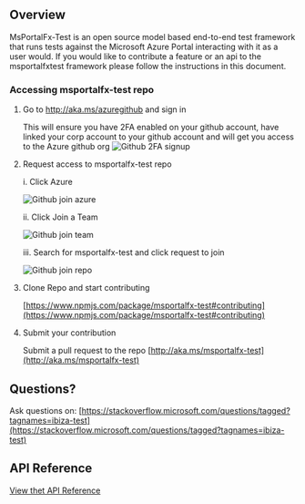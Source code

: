 
## Overview

MsPortalFx-Test is an open source model based end-to-end test framework that runs tests against the Microsoft Azure Portal interacting with it as a user would. 
If you would like to contribute a feature or an api to the msportalfxtest framework please follow the instructions in this document. 


### Accessing msportalfx-test repo

1. Go to http://aka.ms/azuregithub and sign in
   
   This will ensure you have 2FA enabled on your github account, have linked your corp account to your github account and will get you access to the Azure github org
   ![Github 2FA signup][github-signup-2fa]
   
1. Request access to msportalfx-test repo

   i. Click Azure
   
   ![Github join azure][github-join-azure]
   
   ii. Click Join a Team
   
   ![Github join team][github-join-team]
   
   iii. Search for msportalfx-test and click request to join
   
   ![Github join repo][github-join-repo]

1. Clone Repo and start contributing

   [https://www.npmjs.com/package/msportalfx-test#contributing](https://www.npmjs.com/package/msportalfx-test#contributing)
    
1. Submit your contribution
   
   Submit a pull request to the repo [http://aka.ms/msportalfx-test](http://aka.ms/msportalfx-test)

## Questions?

Ask questions on: [https://stackoverflow.microsoft.com/questions/tagged?tagnames=ibiza-test](https://stackoverflow.microsoft.com/questions/tagged?tagnames=ibiza-test)

## API Reference

[View thet API Reference](http://aka.ms/msportalfx-test/api)

[github-signup-2fa]: ../media/msportalfx-test-contribute/github-signup-2fa.png
[github-join-azure]: ../media/msportalfx-test-contribute/github-join-azure.png
[github-join-team]: ../media/msportalfx-test-contribute/github-join-team.png
[github-join-repo]: ../media/msportalfx-test-contribute/github-join-repo.png